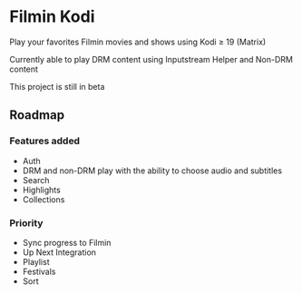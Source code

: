# Filmin Kodi
Play your favorites Filmin movies and shows using Kodi ≥ 19 (Matrix)

Currently able to play DRM content using Inputstream Helper and Non-DRM content

This project is still in beta

## Roadmap
### Features added
* Auth
* DRM and non-DRM play with the ability to choose audio and subtitles
* Search
* Highlights
* Collections

### Priority
* Sync progress to Filmin
* Up Next Integration
* Playlist
* Festivals
* Sort
